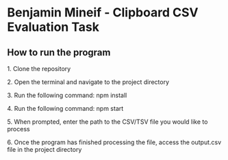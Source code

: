 <h1>Benjamin Mineif - Clipboard CSV Evaluation Task</h1>
<h2>How to run the program</h2>
<p>1. Clone the repository</p>
<p>2. Open the terminal and navigate to the project directory</p>
<p>3. Run the following command: npm install</p>
<p>4. Run the following command: npm start</p>
<p>5. When prompted, enter the path to the CSV/TSV file you would like to process</p>
<p>6. Once the program has finished processing the file, access the output.csv file in the project directory</p>